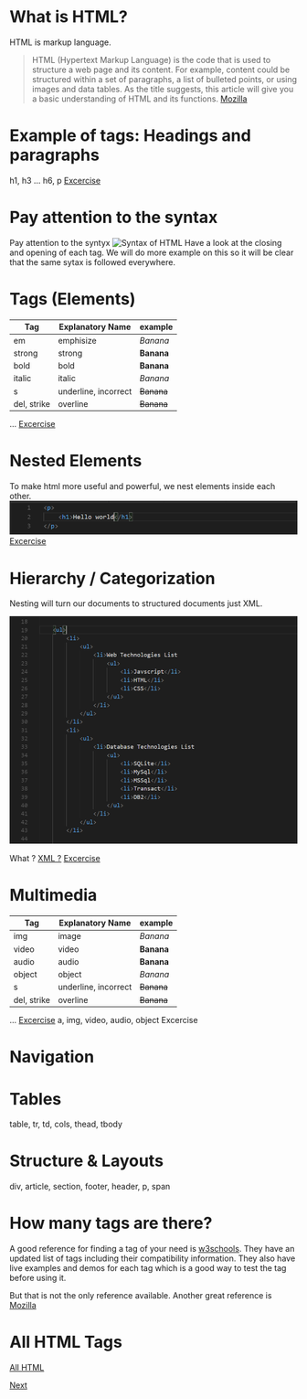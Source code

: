 # What is HTML?
  HTML is markup language.  
  > HTML (Hypertext Markup Language) is the code that is used to structure a web page and its content. For example, content could be structured within a set of paragraphs, a list of bulleted points, or using images and data tables.  As the title suggests, this article will give you a basic understanding of HTML and its functions. 
  [Mozilla](https://developer.mozilla.org/en-US/docs/Learn/Getting_started_with_the_web/HTML_basics)

  
# Example of tags: Headings and paragraphs
  h1, h3 ... h6, p
  [Excercise](../coding-examples/html/example1.html)

# Pay attention to the syntax
  Pay attention to the syntyx
  ![Syntax of HTML](https://mdn.mozillademos.org/files/9347/grumpy-cat-small.png) 
  Have a look at the closing and opening of each tag. We will do more example on this so it will be clear that the same sytax is followed everywhere.

# Tags (Elements)  
  | Tag             | Explanatory Name      | example          |
  |-----------------|-----------------------|------------------|
  | em              | emphisize             | <em> Banana </em>|
  | strong              | strong             | <strong> Banana </strong>|
  | bold              | bold             | <b> Banana </b>|
  | italic              | italic             | <i> Banana </i>|
  | s              | underline, incorrect             | <s> Banana </s>|
  | del, strike              | overline             | <del> Banana </del>|

  
  ...
  [Excercise](../coding-examples/html/example2.html)
    

# Nested Elements
  To make html more useful and powerful, we nest elements inside each other.
  ![Nesting](imgs/nesting.png)
  [Excercise](../coding-examples/html/example3.html)

# Hierarchy / Categorization
  Nesting will turn our documents to structured documents just XML.

  ![HTML Syntax](imgs/hierarch.PNG)
   
  What ? [XML ?](https://en.wikipedia.org/wiki/XML) 
  [Excercise](../coding-examples/html/example4.html)

# Multimedia 
  | Tag             | Explanatory Name      | example          |
  |-----------------|-----------------------|------------------|
  | img              | image             | <em> Banana </em>|
  | video              | video             | <strong> Banana </strong>|
  | audio              | audio             | <b> Banana </b>|
  | object              | object             | <i> Banana </i>|
  | s              | underline, incorrect             | <s> Banana </s>|
  | del, strike              | overline             | <del> Banana </del>|
  ...
  [Excercise](../coding-examples/html/example2.html)
  a, img, video, audio, object
  Excercise
# Navigation

# Tables
  table, tr, td, cols, thead, tbody
  
# Structure & Layouts
  div, article, section, footer, header, p, span

# How many tags are there?
  A good reference for finding a tag of your need is [w3schools](https://www.w3schools.com/tags/default.asp). They have an updated list of tags including their compatibility information. They also have live examples and demos for each tag which is a good way to test the tag before using it.

  But that is not the only reference available. Another great reference is 
  [Mozilla](https://developer.mozilla.org/en-US/docs/Web/HTML/Element)


# All HTML Tags
  [All HTML](https://www.labnol.org/tech/test-html-elements/20730/)


[Next](2.CSS.md)